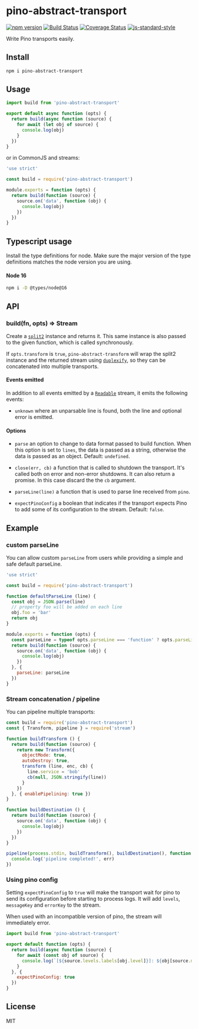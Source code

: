 # pino-abstract-transport
[![npm version](https://img.shields.io/npm/v/pino-abstract-transport)](https://www.npmjs.com/package/pino-abstract-transport)
[![Build Status](https://img.shields.io/github/actions/workflow/status/pinojs/pino-abstract-transport/ci.yml?branch=main)](https://github.com/pinojs/pino-abstract-transport/actions)
[![Coverage Status](https://coveralls.io/repos/github/pinojs/pino-abstract-transport/badge.svg?branch=main)](https://coveralls.io/github/pinojs/pino-abstract-transport?branch=main)
[![js-standard-style](https://img.shields.io/badge/code%20style-standard-brightgreen.svg?style=flat)](https://standardjs.com/)

Write Pino transports easily.

## Install

```sh
npm i pino-abstract-transport
```

## Usage

```js
import build from 'pino-abstract-transport'

export default async function (opts) {
  return build(async function (source) {
    for await (let obj of source) {
      console.log(obj)
    }
  })
}
```

or in CommonJS and streams:

```js
'use strict'

const build = require('pino-abstract-transport')

module.exports = function (opts) {
  return build(function (source) {
    source.on('data', function (obj) {
      console.log(obj)
    })
  })
}
```

## Typescript usage

Install the type definitions for node. Make sure the major version of the type definitions matches the node version you are using.

#### Node 16

```sh
npm i -D @types/node@16
```

## API

### build(fn, opts) => Stream

Create a [`split2`](http://npm.im/split2) instance and returns it.
This same instance is also passed to the given function, which is called
synchronously.

If `opts.transform` is `true`, `pino-abstract-transform` will 
wrap the split2 instance and the returned stream using [`duplexify`](https://www.npmjs.com/package/duplexify),
so they can be concatenated into multiple transports.

#### Events emitted

In addition to all events emitted by a [`Readable`](https://nodejs.org/api/stream.html#stream_class_stream_readable)
stream, it emits the following events:

* `unknown` where an unparsable line is found, both the line and optional error is emitted.

#### Options

* `parse` an option to change to data format passed to build function. When this option is set to `lines`,
  the data is passed as a string, otherwise the data is passed as an object. Default: `undefined`.

* `close(err, cb)` a function that is called to shutdown the transport. It's called both on error and non-error shutdowns.
  It can also return a promise. In this case discard the the `cb` argument.

* `parseLine(line)` a function that is used to parse line received from `pino`.

* `expectPinoConfig` a boolean that indicates if the transport expects Pino to add some of its configuration to the stream. Default: `false`.

## Example

### custom parseLine

You can allow custom `parseLine` from users while providing a simple and safe default parseLine.

```js
'use strict'

const build = require('pino-abstract-transport')

function defaultParseLine (line) {
  const obj = JSON.parse(line)
  // property foo will be added on each line
  obj.foo = 'bar'
  return obj
}

module.exports = function (opts) {
  const parseLine = typeof opts.parseLine === 'function' ? opts.parseLine : defaultParseLine
  return build(function (source) {
    source.on('data', function (obj) {
      console.log(obj)
    })
  }, {
    parseLine: parseLine
  })
}
```

### Stream concatenation / pipeline

You can pipeline multiple transports:

```js
const build = require('pino-abstract-transport')
const { Transform, pipeline } = require('stream')

function buildTransform () {
  return build(function (source) {
    return new Transform({
      objectMode: true,
      autoDestroy: true,
      transform (line, enc, cb) {
        line.service = 'bob'
        cb(null, JSON.stringify(line))
      }
    })
  }, { enablePipelining: true })
}

function buildDestination () {
  return build(function (source) {
    source.on('data', function (obj) {
      console.log(obj)
    })
  })
}

pipeline(process.stdin, buildTransform(), buildDestination(), function (err) {
  console.log('pipeline completed!', err)
})
```

### Using pino config

Setting `expectPinoConfig` to `true` will make the transport wait for pino to send its configuration before starting to process logs. It will add `levels`, `messageKey` and `errorKey` to the stream.

When used with an incompatible version of pino, the stream will immediately error.

```js
import build from 'pino-abstract-transport'

export default function (opts) {
  return build(async function (source) {
    for await (const obj of source) {
      console.log(`[${source.levels.labels[obj.level]}]: ${obj[source.messageKey]}`)
    }
  }, {
    expectPinoConfig: true
  })
}
```

## License

MIT
